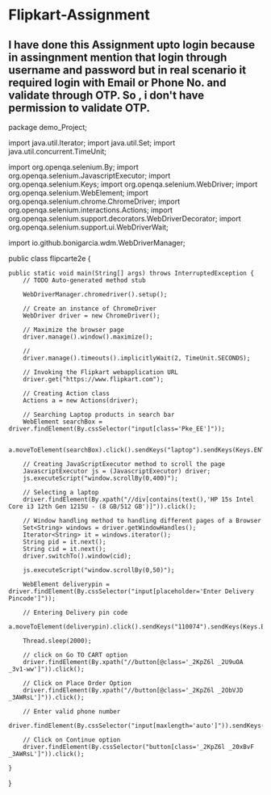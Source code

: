 # Flipkart-Assignment
I have done this Assignment upto login because in assingnment mention that login through username and password but in real scenario it required login 
with Email or Phone No. and validate through OTP. So , i don't have permission to validate OTP.
------------------------------------------------------------------------------------------------------------------------------------------------------

package demo_Project;

import java.util.Iterator;
import java.util.Set;
import java.util.concurrent.TimeUnit;

import org.openqa.selenium.By;
import org.openqa.selenium.JavascriptExecutor;
import org.openqa.selenium.Keys;
import org.openqa.selenium.WebDriver;
import org.openqa.selenium.WebElement;
import org.openqa.selenium.chrome.ChromeDriver;
import org.openqa.selenium.interactions.Actions;
import org.openqa.selenium.support.decorators.WebDriverDecorator;
import org.openqa.selenium.support.ui.WebDriverWait;

import io.github.bonigarcia.wdm.WebDriverManager;

public class flipcarte2e {

	public static void main(String[] args) throws InterruptedException {
		// TODO Auto-generated method stub

		WebDriverManager.chromedriver().setup();

		// Create an instance of ChromeDriver
		WebDriver driver = new ChromeDriver();

		// Maximize the browser page
		driver.manage().window().maximize();

		//
		driver.manage().timeouts().implicitlyWait(2, TimeUnit.SECONDS);

		// Invoking the Flipkart webapplication URL
		driver.get("https://www.flipkart.com");

		// Creating Action class
		Actions a = new Actions(driver);

		// Searching Laptop products in search bar
		WebElement searchBox = driver.findElement(By.cssSelector("input[class='Pke_EE']"));

		a.moveToElement(searchBox).click().sendKeys("laptop").sendKeys(Keys.ENTER).build().perform();

		// Creating JavaScriptExecutor method to scroll the page
		JavascriptExecutor js = (JavascriptExecutor) driver;
		js.executeScript("window.scrollBy(0,400)");

		// Selecting a laptop
		driver.findElement(By.xpath("//div[contains(text(),'HP 15s Intel Core i3 12th Gen 1215U - (8 GB/512 GB')]")).click();

		// Window handling method to handling different pages of a Browser
		Set<String> windows = driver.getWindowHandles();
		Iterator<String> it = windows.iterator();
		String pid = it.next();
		String cid = it.next();
		driver.switchTo().window(cid);

		js.executeScript("window.scrollBy(0,50)");

		WebElement deliverypin = driver.findElement(By.cssSelector("input[placeholder='Enter Delivery Pincode']"));

		// Entering Delivery pin code
		a.moveToElement(deliverypin).click().sendKeys("110074").sendKeys(Keys.ENTER).build().perform();

		Thread.sleep(2000);

		// click on Go TO CART option
		driver.findElement(By.xpath("//button[@class='_2KpZ6l _2U9uOA _3v1-ww']")).click();

		// Click on Place Order Option
		driver.findElement(By.xpath("//button[@class='_2KpZ6l _2ObVJD _3AWRsL']")).click();

		// Enter valid phone number
		driver.findElement(By.cssSelector("input[maxlength='auto']")).sendKeys("8737056139");

		// Click on Continue option
		driver.findElement(By.cssSelector("button[class='_2KpZ6l _20xBvF _3AWRsL']")).click();

	}
}
